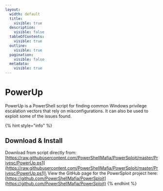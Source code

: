 ```yaml
---
layout:
  width: default
  title:
    visible: true
  description:
    visible: false
  tableOfContents:
    visible: true
  outline:
    visible: true
  pagination:
    visible: false
  metadata:
    visible: true
---
```


# PowerUp

PowerUp is a PowerShell script for finding common Windows privilege escalation vectors that rely on misconfigurations. It can also be used to exploit some of the issues found.

{% hint style="info" %}
## Download & Install

Download from script directly from: [https://raw.githubusercontent.com/PowerShellMafia/PowerSploit/master/Privesc/PowerUp.ps1](https://raw.githubusercontent.com/PowerShellMafia/PowerSploit/master/Privesc/PowerUp.ps1)\
View the GitHub page for the PowerSploit project here: [https://github.com/PowerShellMafia/PowerSploit](https://github.com/PowerShellMafia/PowerSploit)
{% endhint %}

